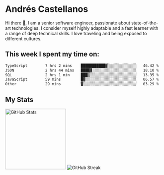 # Andrés Castellanos

Hi there 👋, I am a senior software engineer, passionate about state-of-the-art technologies. I consider myself highly adaptable and a fast learner with a range of deep technical skills. I love traveling and being exposed to different cultures.

## This week I spent my time on:

<!--START_SECTION:waka-->

```txt
TypeScript        7 hrs 2 mins    ███████████▓░░░░░░░░░░░░░   46.42 %
JSON              2 hrs 44 mins   ████▓░░░░░░░░░░░░░░░░░░░░   18.10 %
SQL               2 hrs 1 min     ███▒░░░░░░░░░░░░░░░░░░░░░   13.35 %
JavaScript        59 mins         █▓░░░░░░░░░░░░░░░░░░░░░░░   06.57 %
Other             29 mins         ▓░░░░░░░░░░░░░░░░░░░░░░░░   03.29 %
```

<!--END_SECTION:waka-->

## My Stats

<img height="195" src="https://github-readme-stats.vercel.app/api?username=andrescv&show_icons=true&theme=onedark&hide_border=true&card_width=495" alt="GitHub Stats" />

<img src="https://streak-stats.demolab.com?user=andrescv&theme=one-dark-pro&hide_border=true" alt="GitHub Streak" />
